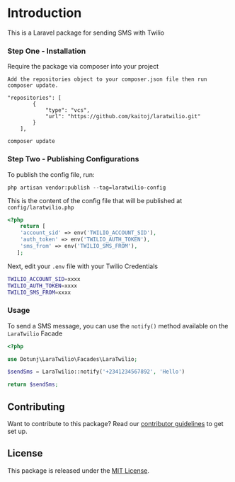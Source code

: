 # Introduction
This is a Laravel package for sending SMS with Twilio

### Step One - Installation

Require the package via composer into your project

```shell
Add the repositories object to your composer.json file then run composer update.

"repositories": [
        {
            "type": "vcs",
            "url": "https://github.com/kaitoj/laratwilio.git"
        }
    ],
    
composer update
```

### Step Two - Publishing Configurations
To publish the config file, run:

`php artisan vendor:publish --tag=laratwilio-config`

This is the content of the config file that will be published at `config/laratwilio.php`

```php
<?php
    return [
    'account_sid' => env('TWILIO_ACCOUNT_SID'),
    'auth_token' => env('TWILIO_AUTH_TOKEN'),
    'sms_from' => env('TWILIO_SMS_FROM'),
   ];
```
Next, edit your `.env` file with your Twilio Credentials

```bash
TWILIO_ACCOUNT_SID=xxxx
TWILIO_AUTH_TOKEN=xxxx
TWILIO_SMS_FROM=xxxx
```


### Usage
To send a SMS message, you can use the `notify()` method available on the `LaraTwilio` Facade

```php
<?php

use Dotunj\LaraTwilio\Facades\LaraTwilio;

$sendSms = LaraTwilio::notify('+2341234567892', 'Hello')

return $sendSms;
```

## Contributing

Want to contribute to this package? Read our [contributor guidelines](CONTRIBUTING.md) to get set up.

## License

This package is released under the [MIT License](LICENSE.md).
